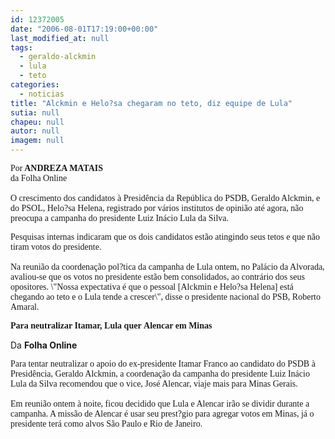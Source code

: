 ```yaml
---
id: 12372005
date: "2006-08-01T17:19:00+00:00"
last_modified_at: null
tags:
  - geraldo-alckmin
  - lula
  - teto
categories:
  - noticias
title: "Alckmin e Helo?sa chegaram no teto, diz equipe de Lula"
sutia: null
chapeu: null
autor: null
imagem: null
---
```

<p><P><FONT face=Verdana>Por<STRONG> ANDREZA MATAIS</STRONG></FONT><BR><FONT face=Verdana>da Folha Online<BR><BR>O crescimento dos candidatos à Presidência da República do PSDB, Geraldo Alckmin, e do PSOL, Helo?sa Helena, registrado por vários institutos de opinião até agora, não preocupa a campanha do presidente Luiz Inácio Lula da Silva. </FONT></P></p>
<p><P><FONT face=Verdana>Pesquisas internas indicaram que os dois candidatos estão atingindo seus tetos e que não tiram votos do presidente.<BR><BR>Na reunião da coordenação pol?tica da campanha de Lula ontem, no Palácio da Alvorada, avaliou-se que os votos no presidente estão bem consolidados, ao contrário dos seus opositores. \"Nossa expectativa é que o pessoal [Alckmin e Helo?sa Helena] está chegando ao teto e o Lula tende a crescer\", disse o presidente nacional do PSB, Roberto Amaral. </FONT></P></p>
<p><P><FONT face=Verdana><STRONG>Para neutralizar Itamar, Lula quer&nbsp;Alencar em Minas </STRONG></FONT></P></p>
<p><P>Da <STRONG>Folha Online</STRONG></P></p>
<p><P><FONT face=Verdana>Para tentar neutralizar o apoio do ex-presidente Itamar Franco ao candidato do PSDB à Presidência, Geraldo Alckmin, a coordenação da campanha do presidente Luiz Inácio Lula da Silva recomendou que o vice, José Alencar, viaje mais para Minas Gerais.<BR><BR>Em reunião ontem à noite, ficou decidido que Lula e Alencar irão se dividir durante a campanha. A missão de Alencar é usar seu prest?gio para agregar votos em Minas, já o presidente terá como alvos São Paulo e Rio de Janeiro.</FONT></P> </p>
